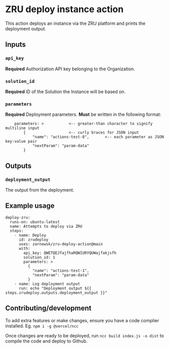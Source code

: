 # ZRU deploy instance action

This action deploys an instance via the ZRU platform and prints the deployment output.


## Inputs

### `api_key`
**Required** Authorization API key belonging to the Organization.

### `solution_id`
**Required** ID of the Solution the Instance will be based on.

### `parameters`
**Required** Deployment parameters. **Must** be written in the following format:
```
    parameters: >           <-- greater-than character to signify multiline input
        {                   <-- curly braces for JSON input
            "name": "actions-test-8",       <-- each parameter as JSON key:value pair
            "nextParam": "param-data"
        }
```


## Outputs

### `deployment_output`
The output from the deployment.


## Example usage

```
deploy-zru:
  runs-on: ubuntu-latest
  name: Attempts to deploy via ZRU
  steps:
    - name: Deploy
      id: zrudeploy
      uses: zarnowsk/zru-deploy-action@main
      with:
        api_key: QWETQEJfajfhaRQWIURYQUWajfakjsfh
        solution_id: 1
        parameters: >
          {
            "name": "actions-test-1", 
            "nextParam": "param-data"
          }
    - name: Log deployment output
      run: echo "Deployment output ${{ steps.zrudeploy.outputs.deployment_output }}"
```



## Contributing/development

To add extra features or make changes, ensure you have a code complier installed.
Eg. `npm i -g @vercel/ncc`

Once changes are ready to be deployed, run `ncc build index.js -o dist` to compile the code and deploy to Github.